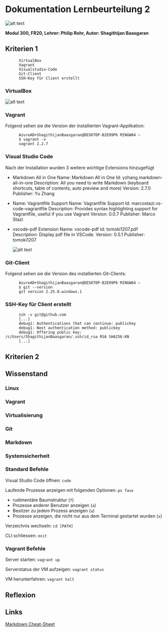 # Dokumentation Lernbeurteilung 2
![alt text](https://www.itprotoday.com/sites/itprotoday.com/files/styles/article_featured_retina/public/Cloud%20with%20light%20coming%20from%20it%20and%20connected%20vectors%20within.jpg?itok=9i48eejV "Cloud")

**Modul 300, FR20, Lehrer: Philip Rohr, Autor: Shagithijan Baasgaran** 

## Kriterien 1

          VirtualBox
          Vagrant
          Visualstudio-Code
          Git-Client
          SSH-Key für Client erstellt

### VirtualBox 
![alt text](https://raw.githubusercontent.com/tbzsaii/M300-Services/master/img/virtualbox_version.PNG "Virtualbox Version")

### Vagrant
Folgend sehen sie die Version der installierten Vagrant-Applikation:

          AzureAD+ShagithijanBaasgaran@DESKTOP-B2E99P6 MINGW64 ~
          $ vagrant -v
          vagrant 2.2.7


### Visual Studio Code
Nach der Installation wurden 3 weitere wichtige Extensions hinzugefügt
- Markdown All in One
            Name: Markdown All in One
            Id: yzhang.markdown-all-in-one
            Description: All you need to write Markdown (keyboard shortcuts, table of contents, auto preview and more)
            Version: 2.7.0
            Publisher: Yu Zhang
- Name: Vagrantfile Support
            Name: Vagrantfile Support
            Id: marcostazi.vs-code-vagrantfile
            Description: Provides syntax highlighting support for Vagrantfile, useful if you use Vagrant
            Version: 0.0.7
            Publisher: Marco Stazi
- vscode-pdf Extension
            Name: vscode-pdf
            Id: tomoki1207.pdf
            Description: Display pdf file in VSCode.
            Version: 0.5.1
            Publisher: tomoki1207

    ![alt text](https://github.com/tbzsaii/M300-Services/blob/master/img/visualstudiocode_version.PNG "Visual Studio Code Version")


### Git-Client
Folgend sehen sie die Version des installierten Git-Clients:

          AzureAD+ShagithijanBaasgaran@DESKTOP-B2E99P6 MINGW64 ~
          $ git --version
          git version 2.25.0.windows.1

### SSH-Key für Client erstellt

          ssh -v git@github.com
          [...]
          debug1: Authentications that can continue: publickey
          debug1: Next authentication method: publickey
          debug1: Offering public key: /c/Users/ShagithijanBaasgaran/.ssh/id_rsa RSA SHA256:KN
          [...]

## Kriterien 2


## Wissenstand
### Linux

### Vagrant

### Virtualisierung

### Git

### Markdown

### Systemsicherheit



### Standard Befehle
Visual Studio Code öffnen:
`code`

Laufende Prozesse anzeigen mit folgenden Optionen:
 `ps faux`
- rudimentäre Baumstruktur (`f`)
- Prozesse anderer Benutzer anzeigen (`a`)
- Besitzer zu jedem Prozess anzeigen (`u`)
- Prozesse anzeigen, die nicht nur aus dem Terminal gestartet wurden (`x`)
 
Verzeichnis wechseln:
`cd [PATH]`

CLI schliessen:
`exit`

### Vagrant Befehle
Server starten:
`vagrant up`

Serverstatus der VM aufzeigen:
`vagrant status`

VM herunterfahren:
`vagrant halt`


## Reflexion

## Links

[Markdown Cheat-Sheet](https://www.markdownguide.org/cheat-sheet/)